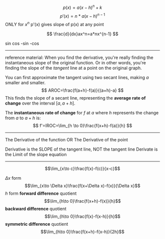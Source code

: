 $$p(x)=a(x-h)^n+k$$
$$p'(x)=n*a(x-h)^{n-1}$$
ONLY for $x^n$
p'(x) gives slope of p(x) at any point



$$
\frac{d}{dx}ax^n=a*nx^{n-1}
$$




sin
cos
-sin
-cos







---
reference material:
When you find the derivative, you're really finding the instantaneous slope of the original function. 
Or in other words, you're finding the slope of the *tangent* line at a point on the original graph.

You can first approximate the tangent using two secant lines, making $a$ smaller and smaller.
$$
AROC=\frac{f(a+h)-f(a)}{(a+h)-a}
$$
This finds the slope of a secant line, representing the **average rate of change** over the interval $[a,a+h]$.

The **instantaneous rate of change** for $f$ at $a$ where $h$ represents the change from $a$ to $a+h$ is:
$$
f'=IROC=\lim_{h \to 0}\frac{f(x+h)-f(a)}{h}
$$

---
The Derivative of the function OR The Derivative of the point

Derivative is the SLOPE of the tangent line, NOT the tangent line
Derivate is the Limit of the slope equation 



---
$$\lim_{x\to c}\frac{f(x)-f(c)}{x-c}$$

$\Delta x$ form
$$\lim_{x\to \Delta x}\frac{f(x+\Delta x)-f(x)}{\Delta x}$$
$h$ form
**forward difference** quotient
$$\lim_{h\to 0}\frac{f(x+h)-f(x)}{h}$$
**backward difference** quotient
$$\lim_{h\to 0}\frac{f(x)-f(x-h)}{h}$$
**symmetric difference** quotient
$$\lim_{h\to 0}\frac{f(x+h)-f(x-h)}{2h}$$
